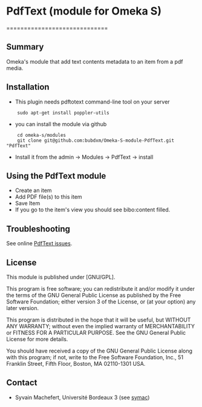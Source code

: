 # PdfText (module for Omeka S)
=============================

Summary
-----------

Omeka's module that add text contents metadata to an item from a pdf media.

Installation
------------
- This plugin needs pdftotext command-line tool on your server

```
    sudo apt-get install poppler-utils
```

- you can install the module via github

```
    cd omeka-s/modules  
    git clone git@github.com:bubdxm/Omeka-S-module-PdfText.git "PdfText"
```

- Install it from the admin → Modules → PdfText -> install

Using the PdfText module
---------------------------

- Create an item
- Add PDF file(s) to this item
- Save Item
- If you go to the item's view you should see bibo:content filled. 

Troubleshooting
---------------

See online [PdfText issues](https://github.com/bubdxm/Omeka-S-module-PdfText/issues).


License
-------

This module is published under [GNU/GPL].

This program is free software; you can redistribute it and/or modify it under
the terms of the GNU General Public License as published by the Free Software
Foundation; either version 3 of the License, or (at your option) any later
version.

This program is distributed in the hope that it will be useful, but WITHOUT
ANY WARRANTY; without even the implied warranty of MERCHANTABILITY or FITNESS
FOR A PARTICULAR PURPOSE. See the GNU General Public License for more
details.

You should have received a copy of the GNU General Public License along with
this program; if not, write to the Free Software Foundation, Inc.,
51 Franklin Street, Fifth Floor, Boston, MA 02110-1301 USA.


Contact
-------

* Syvain Machefert, Université Bordeaux 3 (see [symac](https://github.com/symac))





